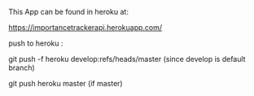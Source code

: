This App can be found in heroku at:

https://importancetrackerapi.herokuapp.com/

push to heroku :

git push -f heroku develop:refs/heads/master
(since develop is default branch)

git push heroku master (if master)

